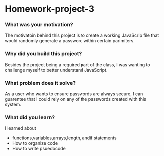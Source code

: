 # Homework-project-3

<h3>What was your motivation?</h3>
    <p> The motivatoin behind this project is to create a working JavaScrip file that would randomly generate a password within certain parimiters.</p>
<h3>Why did you build this project?</h3>
    <p> Besides the project being a required part of the class, I was wanting to challenge myself to better understand JavaScript.</p> 
<h3>What problem does it solve?</h3>
    <p>As a user who wants to ensure passwords are always secure, I can guarentee that I could rely on any of the passwords created with this system.</p>
<h3>What did you learn?</h3>
    <p> I learned about 
    <ul>
    <li>functions,variables,arrays,length, andif statements</li>
    <li>How to organize code</li>
    <li>How to write psuedocode</li>
    </ul>
